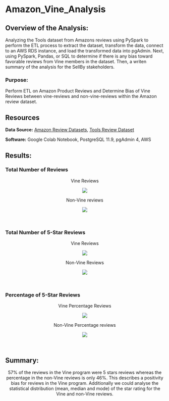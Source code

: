 # Amazon_Vine_Analysis

## Overview of the Analysis:
Analyzing the Tools dataset from Amazons reviews using PySpark to perform the ETL process to extract the dataset, transform the data, connect to an AWS RDS instance, and load the transformed data into pgAdmin. Next, using PySpark, Pandas, or SQL to determine if there is any bias toward favorable reviews from Vine members in the dataset. Then, a writen summary of the analysis for the SellBy stakeholders.

### Purpose:

Perform ETL on Amazon Product Reviews and Determine Bias of Vine Reviews between vine-reviews and non-vine-reviews within the Amazon review dataset.

## Resources

**Data Source:** [Amazon Review Datasets](https://s3.amazonaws.com/amazon-reviews-pds/tsv/index.txt), [Tools Review Dataset](https://s3.amazonaws.com/amazon-reviews-pds/tsv/amazon_reviews_us_Tools_v1_00.tsv.gz)

**Software:** Google Colab Notebook, PostgreSQL 11.9, pgAdmin 4, AWS

## Results:

### Total Number of Reviews
<p align="center">
Vine Reviews
</p>
<p align="center">
    <img src="https://user-images.githubusercontent.com/98966503/173080037-1d509521-cd6c-4ea3-8d82-49b938bafaff.png"> 
</p>
<p align="center">
Non-Vine reviews  
</p>
<p align="center">
    <img src="https://user-images.githubusercontent.com/98966503/173080042-f963205f-9b62-4b30-aa06-7a33a6bc9389.png"> 
</p>

<br>

### Total Number of 5-Star Reviews
<p align="center">
Vine Reviews
</p>
<p align="center">
    <img src="https://user-images.githubusercontent.com/98966503/173080032-d1bc108c-8d2e-48e8-b78f-f8526ffe621a.png"> 
</p>
<p align="center">
Non-Vine Reviews  
</p>
<p align="center">
    <img src="https://user-images.githubusercontent.com/98966503/173080040-ec5f1009-b059-4356-97ae-fef163b05bb6.png"> 
</p>

<br>

### Percentage of 5-Star Reviews
<p align="center">
Vine Percentage Reviews
</p>
<p align="center">
    <img src="https://user-images.githubusercontent.com/98966503/173080036-7d051aa9-75f1-4378-93e2-830a783ea4ba.png"> 
</p>
<p align="center">
Non-Vine Percentage reviews  
</p>
<p align="center">
    <img src="https://user-images.githubusercontent.com/98966503/173080039-fc8474f8-d802-4caa-b84d-01281f4f96af.png"> 
</p>

<br>

## Summary:

<p align="center">
57% of the reviews in the Vine program were 5 stars reviews whereas the percentage in the non-Vine reviews is only 46%. This describes a positivity bias for reviews in the Vine program. Additionally we could analyse the statistical distribution (mean, median and mode) of the star rating for the Vine and non-Vine reviews.
</p>


